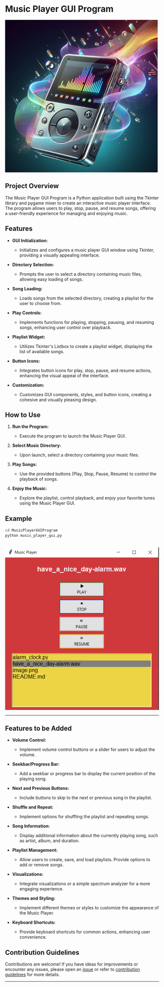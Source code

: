 # Music Player GUI Program

![Music Player](image-1.png)

## Project Overview

The Music Player GUI Program is a Python application built using the Tkinter library and pygame mixer to create an interactive music player interface. The program allows users to play, stop, pause, and resume songs, offering a user-friendly experience for managing and enjoying music.

## Features

- **GUI Initialization:**

  - Initializes and configures a music player GUI window using Tkinter, providing a visually appealing interface.

- **Directory Selection:**

  - Prompts the user to select a directory containing music files, allowing easy loading of songs.

- **Song Loading:**

  - Loads songs from the selected directory, creating a playlist for the user to choose from.

- **Play Controls:**

  - Implements functions for playing, stopping, pausing, and resuming songs, enhancing user control over playback.

- **Playlist Widget:**

  - Utilizes Tkinter's Listbox to create a playlist widget, displaying the list of available songs.

- **Button Icons:**

  - Integrates button icons for play, stop, pause, and resume actions, enhancing the visual appeal of the interface.

- **Customization:**
  - Customizes GUI components, styles, and button icons, creating a cohesive and visually pleasing design.

## How to Use

1. **Run the Program:**

   - Execute the program to launch the Music Player GUI.

2. **Select Music Directory:**

   - Upon launch, select a directory containing your music files.

3. **Play Songs:**

   - Use the provided buttons (Play, Stop, Pause, Resume) to control the playback of songs.

4. **Enjoy the Music:**
   - Explore the playlist, control playback, and enjoy your favorite tunes using the Music Player GUI.

## Example

```bash
cd MusicPlayerGUIProgram
python music_player_gui.py
```

\
![Music Player Output](image.png)

---

## Features to be Added

- **Volume Control:**

  - Implement volume control buttons or a slider for users to adjust the volume.

- **Seekbar/Progress Bar:**

  - Add a seekbar or progress bar to display the current position of the playing song.

- **Next and Previous Buttons:**

  - Include buttons to skip to the next or previous song in the playlist.

- **Shuffle and Repeat:**

  - Implement options for shuffling the playlist and repeating songs.

- **Song Information:**

  - Display additional information about the currently playing song, such as artist, album, and duration.

- **Playlist Management:**

  - Allow users to create, save, and load playlists. Provide options to add or remove songs.

- **Visualizations:**

  - Integrate visualizations or a simple spectrum analyzer for a more engaging experience.

- **Themes and Styling:**

  - Implement different themes or styles to customize the appearance of the Music Player.

- **Keyboard Shortcuts:**
  - Provide keyboard shortcuts for common actions, enhancing user convenience.

## Contribution Guidelines

Contributions are welcome! If you have ideas for improvements or encounter any issues, please open an [issue](https://github.com/vrm-piyush/Python-Projects/issues/new/choose) or refer to [contribution guidelines](../CONTRIBUTING.md) for more details.

---
